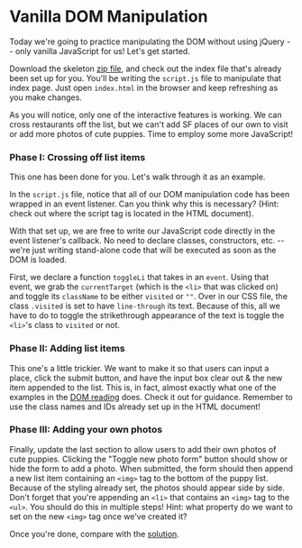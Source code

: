 # Vanilla DOM Manipulation

Today we're going to practice manipulating the DOM without using jQuery -- only vanilla JavaScript for us! Let's get started.

Download the skeleton [zip file][zip], and check out the index file that's already been set up for you. You'll be writing the `script.js` file to manipulate that index page. Just open `index.html` in the browser and keep refreshing as you make changes.

As you will notice, only one of the interactive features is working. We can cross restaurants off the list, but we can't add SF places of our own to visit or add more photos of cute puppies. Time to employ some more JavaScript!

[zip]: https://github.com/appacademy/curriculum/blob/master/javascript/homeworks/vanilla-dom/skeleton.zip?raw=true

### Phase I: Crossing off list items

This one has been done for you. Let's walk through it as an example.

In the `script.js` file, notice that all of our DOM manipulation code has been wrapped in an event listener. Can you think why this is necessary? (Hint: check out where the script tag is located in the HTML document).

With that set up, we are free to write our JavaScript code directly in the event listener's callback. No need to declare classes, constructors, etc. -- we're just writing stand-alone code that will be executed as soon as the DOM is loaded.

First, we declare a function `toggleLi` that takes in an `event`. Using that event, we grab the `currentTarget` (which is the `<li>` that was clicked on) and toggle its `className` to be either `visited` or `""`. Over in our CSS file, the class `.visited` is set to have `line-through` its text. Because of this, all we have to do to toggle the strikethrough appearance of the text is toggle the `<li>`'s class to `visited` or not.

### Phase II: Adding list items

This one's a little trickier. We want to make it so that users can input a place, click the submit button, and have the input box clear out & the new item appended to the list. This is, in fact, almost exactly what one of the examples in the [DOM reading][dom-reading] does. Check it out for guidance. Remember to use the class names and IDs already set up in the HTML document!

[dom-reading]: https://github.com/appacademy/curriculum/blob/master/javascript/readings/document-object-model.md

### Phase III: Adding your own photos

Finally, update the last section to allow users to add their own photos of cute puppies. Clicking the "Toggle new photo form" button should show or hide the form to add a photo. When submitted, the form should then append a new list item containing an `<img>` tag to the bottom of the puppy list. Because of the styling already set, the photos should appear side by side. Don't forget that you're appending an `<li>` that contains an `<img>` tag to the `<ul>`. You should do this in multiple steps! Hint: what property do we want to set on the new `<img>` tag once we've created it?

Once you're done, compare with the [solution][solution].

[solution]: https://github.com/appacademy/curriculum/blob/master/javascript/homeworks/vanilla-dom/solution.js
